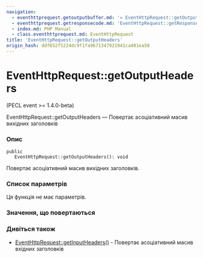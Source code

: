 ```yaml
---
navigation:
  - eventhttprequest.getoutputbuffer.md: '« EventHttpRequest::getOutputBuffer'
  - eventhttprequest.getresponsecode.md: 'EventHttpRequest::getResponseCode »'
  - index.md: PHP Manual
  - class.eventhttprequest.md: EventHttpRequest
title: 'EventHttpRequest::getOutputHeaders'
origin_hash: ddf652f5224dc9f1fa9671347921941ca401ea50
---
```

# EventHttpRequest::getOutputHeaders

(PECL event >= 1.4.0-beta)

EventHttpRequest::getOutputHeaders — Повертає асоціативний масив вихідних заголовків

### Опис

```methodsynopsis
public
   EventHttpRequest::getOutputHeaders(): void
```

Повертає асоціативний масив вихідних заголовків.

### Список параметрів

Ця функція не має параметрів.

### Значення, що повертаються

### Дивіться також

-   [EventHttpRequest::getInputHeaders()](eventhttprequest.getinputheaders.md) \- Повертає асоціативний масив вхідних заголовків
